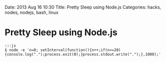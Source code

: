 Date: 2013 Aug 16 10:30
Title: Pretty Sleep using Node.js
Categories: hacks, nodes, nodejs, bash, linux

# Pretty Sleep using Node.js

    :::js
    $ node -e 'n=0; setInterval(function(){n++;if(n>=20){console.log(".");process.exit(0);}process.stdout.write(".");},1000);'
